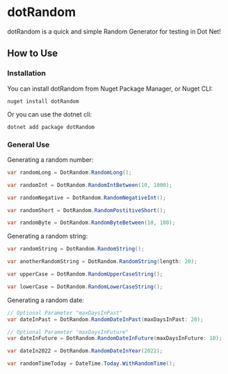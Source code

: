 # dotRandom

dotRandom is a quick and simple Random Generator for testing in Dot Net!

## How to Use

### Installation

You can install dotRandom from Nuget Package Manager, or Nuget CLI:

```cli
nuget install dotRandom
```

Or you can use the dotnet cli:

```cli
dotnet add package dotRandom
```

### General Use

Generating a random number:

```cs
var randomLong = DotRandom.RandomLong();

var randomInt = DotRandom.RandomIntBetween(10, 1000);

var randomNegative = DotRandom.RandomNegativeInt();

var randomShort = DotRandom.RandomPostitiveShort();

var randomByte = DotRandom.RandomByteBetween(10, 100);
```

Generating a random string:

```cs
var randomString = DotRandom.RandomString();

var anotherRandomString = DotRandom.RandomString(length: 20);

var upperCase = DotRandom.RandomUpperCaseString();

var lowerCase = DotRandom.RandomLowerCaseString();
```

Generating a random date:

```cs
// Optional Parameter "maxDaysInPast"
var dateInPast = DotRandom.RandomDateInPast(maxDaysInPast: 20);

// Optional Parameter "maxDaysInFuture"
var dateInFuture = DotRandom.RandomDateInFuture(maxDaysInFuture: 10);

var dateIn2022 = DotRandom.RandomDateInYear(2022);

var randomTimeToday = DateTime.Today.WithRandomTime();
```
